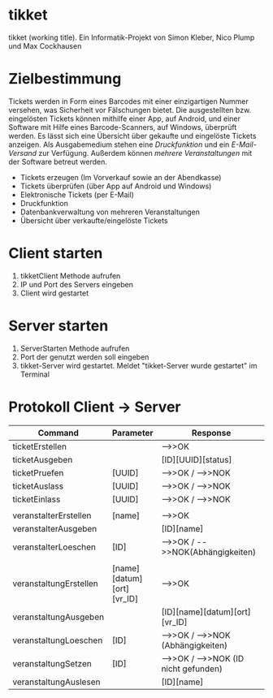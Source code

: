 # tikket
tikket (working title). Ein Informatik-Projekt von Simon Kleber, Nico Plump und Max Cockhausen

# Zielbestimmung
Tickets werden in Form eines Barcodes mit einer einzigartigen Nummer versehen, was Sicherheit vor Fälschungen bietet. Die ausgestellten bzw. eingelösten Tickets können mithilfe einer App, auf Android, und einer Software mit Hilfe eines Barcode-Scanners, auf Windows, überprüft werden. Es lässt sich eine Übersicht über gekaufte und eingelöste Tickets anzeigen.
Als Ausgabemedium stehen eine *Druckfunktion* und ein *E-Mail-Versand* zur Verfügung. Außerdem können *mehrere Veranstaltungen* mit der Software betreut werden.

* Tickets erzeugen (Im Vorverkauf sowie an der Abendkasse)
* Tickets überprüfen (über App auf Android und Windows)
* Elektronische Tickets (per E-Mail)
* Druckfunktion
* Datenbankverwaltung von mehreren Veranstaltungen
* Übersicht über verkaufte/eingelöste Tickets

# Client starten
1. tikketClient Methode aufrufen
2. IP und Port des Servers eingeben
3. Client wird gestartet

# Server starten
1. ServerStarten Methode aufrufen
2. Port der genutzt werden soll eingeben
3. tikket-Server wird gestartet. Meldet "tikket-Server wurde gestartet" im Terminal

# Protokoll Client -> Server
Command | Parameter | Response
--------|-----------|---------
ticketErstellen||-->>OK
ticketAusgeben||[ID][UUID][status]
ticketPruefen|[UUID]|-->>OK / -->>NOK
ticketAuslass|[UUID]|-->>OK / -->>NOK
ticketEinlass|[UUID]|-->>OK / -->>NOK
||
veranstalterErstellen|[name]|-->>OK
veranstalterAusgeben||[ID][name]
veranstalterLoeschen|[ID]|-->>OK / -->>NOK(Abhängigkeiten)
||
veranstaltungErstellen|[name][datum][ort][vr_ID]|-->>OK
veranstaltungAusgeben||[ID][name][datum][ort][vr_ID]
veranstaltungLoeschen|[ID]|-->>OK / -->>NOK (Abhängigkeiten)
veranstaltungSetzen|[ID]|-->>OK / -->>NOK (ID nicht gefunden)
veranstaltungAuslesen||[ID][name]
